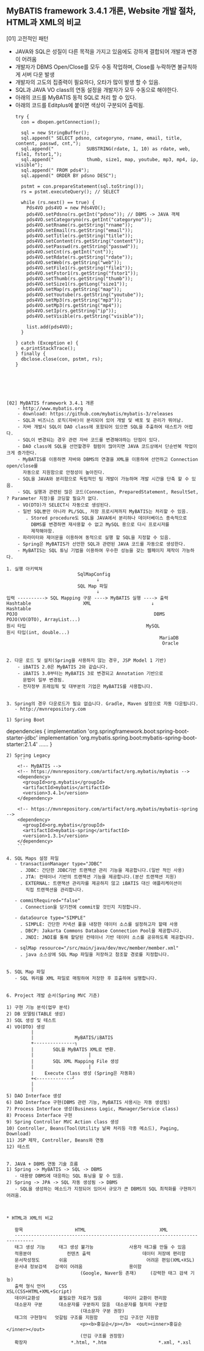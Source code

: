 ## MyBATIS framework 3.4.1 개론, Website 개발 절차, HTML과 XML의 비교 

[01] 고전적인 패턴
- JAVA와 SQL은 성질이 다른 목적을 가지고 있음에도 강하게 결합되어 개발과 변경이 어려움
- 개발자가 DBMS Open/Close를 모두 수동 작업하며, Close를 누락하면 불규칙하게 서버 다운 발생
- 개발자의 고도의 집중력이 필요하다, 오타가 많이 발생 할 수 있음.
- SQL과 JAVA VO class의 연동 설정을 개발자가 모두 수동으로 해야한다.
- 아래의 코드를 MyBATIS 동적 SQL로 처리 할 수 있다.
- 아래의 코드를 Editplus에 붙이면 색상이 구분되어 출력됨.
    ```
    try {
      con = dbopen.getConnection();

      sql = new StringBuffer();
      sql.append(" SELECT pdsno, categoryno, rname, email, title, content, passwd, cnt,");
      sql.append("            SUBSTRING(rdate, 1, 10) as rdate, web, file1, fstor1,");
      sql.append("            thumb, size1, map, youtube, mp3, mp4, ip, visible");
      sql.append(" FROM pds4");
      sql.append(" ORDER BY pdsno DESC");

      pstmt = con.prepareStatement(sql.toString());
      rs = pstmt.executeQuery(); // SELECT

      while (rs.next() == true) {
        Pds4VO pds4VO = new Pds4VO();
        pds4VO.setPdsno(rs.getInt("pdsno")); // DBMS -> JAVA 객체
        pds4VO.setCategoryno(rs.getInt("categoryno"));
        pds4VO.setRname(rs.getString("rname"));
        pds4VO.setEmail(rs.getString("email"));
        pds4VO.setTitle(rs.getString("title"));
        pds4VO.setContent(rs.getString("content"));
        pds4VO.setPasswd(rs.getString("passwd"));
        pds4VO.setCnt(rs.getInt("cnt"));
        pds4VO.setRdate(rs.getString("rdate"));
        pds4VO.setWeb(rs.getString("web"));
        pds4VO.setFile1(rs.getString("file1"));
        pds4VO.setFstor1(rs.getString("fstor1"));
        pds4VO.setThumb(rs.getString("thumb"));
        pds4VO.setSize1(rs.getLong("size1"));
        pds4VO.setMap(rs.getString("map"));
        pds4VO.setYoutube(rs.getString("youtube"));
        pds4VO.setMp3(rs.getString("mp3"));
        pds4VO.setMp3(rs.getString("mp4"));
        pds4VO.setIp(rs.getString("ip"));
        pds4VO.setVisible(rs.getString("visible"));

        list.add(pds4VO);
      }

    } catch (Exception e) {
      e.printStackTrace();
    } finally {
      dbclose.close(con, pstmt, rs);
    }
```
 




[02] MyBATIS framework 3.4.1 개론 
    - http://www.mybatis.org
    - download: https://github.com/mybatis/mybatis-3/releases 
    - SQL과 비즈니스 로직(자바)이 분리되어 있어 개발 및 배포 및 관리가 뛰어남. 
    - 자바 개발시 SQL이 DAO class에 포함되어 있으면 SQL을 추출하여 테스트가 어렵다.
    - SQL이 변경되는 경우 관련 자바 코드를 변경해야하는 단점이 있다.
    - DAO class에 SQL을 선언할경우 컬럼이 많아지면 JAVA 코드상에서 단순반복 작업이 크게 증가한다.
    - MyBATIS를 이용하면 자바와 DBMS의 연결을 XML을 이용하여 선언하고 Connection open/close를
      자동으로 지원함으로 안정성이 높아진다.
    - SQL을 JAVA와 분리함으로 독립적인 팀 개발이 가능하며 개발 시간을 단축 할 수 있음.
    - SQL 실행과 관련된 많은 코드(Connection, PreparedStatement, ResultSet, ? Parameter 지정)를 코딩할 필요가 없다.
    - VO(DTO)가 SELECT시 자동으로 생성된다.
    - 일반 SQL뿐만 아니라 PL/SQL, 저장 프로시져까지 MyBATIS는 처리할 수 있음.
       . Stored procedure도 SQL을 JAVA에서 분리하나 데이터베이스 종속적으로
         DBMS를 변경하면 재사용할 수 없고 MySQL 용으로 다시 프로시저를
         제작해야함. 
    - 파라미터와 제어문을 이용하여 동적으로 실행 할 SQL을 지정할 수 있음. 
    - Spring은 MyBATIS가 선언한 SQL과 관련된 JAVA 코드를 자동으로 생성한다.
    - MyBATIS는 SQL 튜닝 기법을 이용하여 우수한 성능을 갖는 웹페이지 제작이 가능하다. 
    
1. 실행 아키텍쳐
                          SqlMapConfig 
                                 ↓ 
                          SQL Map 파일 
                                 ↓ 
입력 ----------> SQL Mapping 구문 ----> MyBATIS 실행 ----> 출력 
Hashtable                   XML                      ↓                   Hashtable  
POJO                                                  DBMS                POJO(VO(DTO), ArrayList...) 
원시 타입                                            MySQL               원시 타입(int, double...)
                                                        MariaDB
                                                         Oracle
  
  
2. 다운 로드 및 설치(Spring을 사용하지 않는 경우, JSP Model 1 기반) 
    - iBATIS 2.0은 MyBATIS 2와 같습니다.
    - iBATIS 3.0부터는 MyBATIS 3로 변경되고 Annotation 기반으로
      문법이 일부 변경됨. 
    - 전자정부 프레임웍 및 대부분의 기업은 MyBATIS를 사용합니다. 
 
 
3. Spring의 경우 다운로드가 필요 없습니다. Gradle, Maven 설정으로 자동 다운됩니다.
   - http://mvnrepository.com

1) Spring Boot
```
dependencies {
    implementation 'org.springframework.boot:spring-boot-starter-jdbc'
    implementation 'org.mybatis.spring.boot:mybatis-spring-boot-starter:2.1.4'
    ......
}
```
2) Spring Legacy  
    ```
    <!-- MyBATIS -->
    <!-- https://mvnrepository.com/artifact/org.mybatis/mybatis -->
    <dependency>
      <groupId>org.mybatis</groupId>
      <artifactId>mybatis</artifactId>
      <version>3.4.1</version>
    </dependency>
 
    <!-- https://mvnrepository.com/artifact/org.mybatis/mybatis-spring -->
    <dependency>
      <groupId>org.mybatis</groupId>
      <artifactId>mybatis-spring</artifactId>
      <version>1.3.1</version>
    </dependency>
    ```
  
4. SQL Maps 설정 파일 
   - transactionManager type="JDBC" 
     . JDBC: 간단한 JDBC기반 트랜잭션 관리 기능을 제공합니다.(일반 적인 사용) 
     . JTA: 컨테이너 기반의 트랜잭션 기능을 제공합니다.(분산 트랜잭션 지원) 
     . EXTERNAL: 트랜잭션 관리자를 제공하지 않고 iBATIS 대신 애플리케이션이 
       직접 트랜잭션을 관리합니다. 

   - commitRequired="false" 
     . Connection을 닫기전에 commit할 것인지 지정합니다. 

   - dataSource type="SIMPLE" 
     . SIMPLE: 간단한 커넥션 풀을 내장한 데이터 소스를 설정하고자 할때 사용 
     . DBCP: Jakarta Commons Database Connection Pool을 제공합니다. 
     . JNDI: JNDI를 통해 할당된 컨테이너 기반 데이터 소스를 공유하도록 제공합니다. 
             
   - sqlMap resource="/src/main/java/dev/mvc/member/member.xml" 
     . java 소스상에 SQL Map 파일을 저장하고 참조할 경로를 지정합니다. 
 
 
5. SQL Map 파일 
   - SQL 쿼리를 XML 파일로 매핑하여 저장한 후 호출하여 실행합니다. 
   
  
6. Project 개발 순서(Spring MVC 기준) 
   
1) 구현 기능 분석(업무 분석) 
2) DB 모델링(TABLE 생성) 
3) SQL 생성 및 테스트 
4) VO(DTO) 생성 
         | 
         |               MyBATIS/iBATIS 
         +---------------┐ 
         |       SQL을 MyBATIS XML로 변환.  
         |                    | 
         |       SQL XML Mapping File 생성 
         |                    | 
         |    Execute Class 생성 (Spring은 자동화)
         +<-------------┘ 
         | 
         | 
5) DAO Interface 생성
6) DAO Interface 구현(DBMS 관련 기능, MyBATIS 사용시는 자동 생성됨)
7) Process Interface 생성(Business Logic, Manager/Service class)
8) Process Interface 구현
9) Spring Controller MVC Action class 생성 
10) Controller, Beans(Tool(Utility 날짜 처리등 각종 메소드), Paging, Download)
11) JSP 제작, Controller, Beans와 연동
12) 테스트


7. JAVA + DBMS 연동 기술 흐름
1) Spring -> MyBATIS -> SQL -> DBMS
   - 대용량 DBMS에 대응하는 SQL 튜닝을 할 수 있음.
2) Spring -> JPA -> SQL 자동 생성됨 -> DBMS
   - SQL을 생성하는 메소드가 지정되어 있어서 규모가 큰 DBMS의 SQL 최적화를 구현하기 어려움.



* HTML과 XML의 비교

   항목                   HTML                           XML
   -----------------------------------------------------------------------------
   태그 생성 기능     태그 생성 불가능             사용자 태그를 만들 수 있음
   적용분야             컨텐츠 출력                   데이터 저장에 편리함
   문서작성정도       쉬움                             어려운 편임(XML+XSL)
   문서내 정보검색   검색이 어려움                 용이함
                           (Google, Naver등 존재)     (강력한 태그 검색 기능)
   출력 형식 언어     CSS                               XSL(CSS+HTML+XML+Script)
   데이터교환성       불필요한 자료가 많음        데이터 교환이 편리함
   대소문자 구분      대소문자를 구분하지 않음  대소문자를 철저히 구분함
                           (대소문자 구분 권장)
   태그의 구현형식   엇갈림 구조를 지원함        안김 구조만 지원함
                           <p><b>홍길순</p></b>  <out><inner>홍길순</inner></out>
                           (안김 구조를 권장함) 
   확장자                *.html, *.htm                   *.xml, *.xsl 
